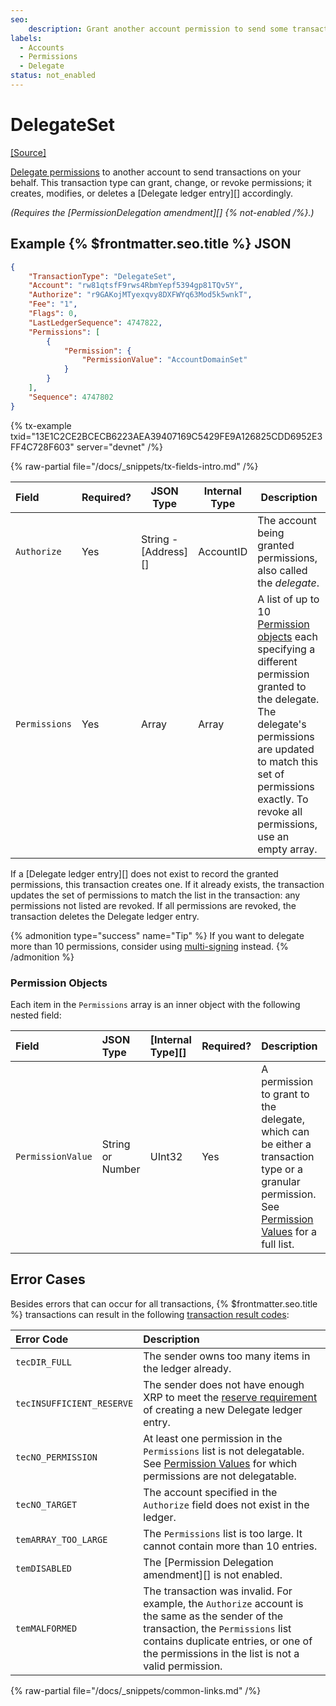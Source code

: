 ```yaml
---
seo:
    description: Grant another account permission to send some transactions for you, or revoke that permission.
labels:
  - Accounts
  - Permissions
  - Delegate
status: not_enabled
---
```

# DelegateSet
[[Source]](https://github.com/XRPLF/rippled/blob/1e01cd34f7a216092ed779f291b43324c167167a/src/xrpld/app/tx/detail/DelegateSet.cpp "Source")

[Delegate permissions](/docs/concepts/accounts/permission-delegation) to another account to send transactions on your behalf. This transaction type can grant, change, or revoke permissions; it creates, modifies, or deletes a [Delegate ledger entry][] accordingly.

_(Requires the [PermissionDelegation amendment][] {% not-enabled /%}.)_

## Example {% $frontmatter.seo.title %} JSON

```json
{
    "TransactionType": "DelegateSet",
    "Account": "rw81qtsfF9rws4RbmYepf5394gp81TQv5Y",
    "Authorize": "r9GAKojMTyexqvy8DXFWYq63Mod5k5wnkT",
    "Fee": "1",
    "Flags": 0,
    "LastLedgerSequence": 4747822,
    "Permissions": [
        {
            "Permission": {
                "PermissionValue": "AccountDomainSet"
            }
        }
    ],
    "Sequence": 4747802
}
```

{% tx-example txid="13E1C2CE2BCECB6223AEA39407169C5429FE9A126825CDD6952E3FF4C728F603" server="devnet" /%}

{% raw-partial file="/docs/_snippets/tx-fields-intro.md" /%}

| Field         | Required? | JSON Type            | Internal Type | Description |
|:--------------|-----------|----------------------|---------------|-------------|
| `Authorize`   | Yes       | String - [Address][] | AccountID     | The account being granted permissions, also called the _delegate_. |
| `Permissions` | Yes       | Array                | Array         | A list of up to 10 [Permission objects](#permission-objects) each specifying a different permission granted to the delegate. The delegate's permissions are updated to match this set of permissions exactly. To revoke all permissions, use an empty array. |

If a [Delegate ledger entry][] does not exist to record the granted permissions, this transaction creates one. If it already exists, the transaction updates the set of permissions to match the list in the transaction: any permissions not listed are revoked. If all permissions are revoked, the transaction deletes the Delegate ledger entry.

{% admonition type="success" name="Tip" %}
If you want to delegate more than 10 permissions, consider using [multi-signing](/docs/concepts/accounts/multi-signing.md) instead.
{% /admonition %}

### Permission Objects

Each item in the `Permissions` array is an inner object with the following nested field:

| Field             | JSON Type            | [Internal Type][] | Required? | Description     |
|:------------------|:---------------------|:------------------|:----------|:----------------|
| `PermissionValue` | String or Number     | UInt32            | Yes       | A permission to grant to the delegate, which can be either a transaction type or a granular permission. See [Permission Values](../../data-types/permission-values.md) for a full list. |


## Error Cases

Besides errors that can occur for all transactions, {% $frontmatter.seo.title %} transactions can result in the following [transaction result codes](../transaction-results/index.md):

| Error Code                | Description |
|:--------------------------|:------------|
| `tecDIR_FULL`             | The sender owns too many items in the ledger already. |
| `tecINSUFFICIENT_RESERVE` | The sender does not have enough XRP to meet the [reserve requirement](/docs/concepts/accounts/reserves.md) of creating a new Delegate ledger entry. |
| `tecNO_PERMISSION`        | At least one permission in the `Permissions` list is not delegatable. See [Permission Values](../../data-types/permission-values.md) for which permissions are not delegatable. |
| `tecNO_TARGET`            | The account specified in the `Authorize` field does not exist in the ledger. |
| `temARRAY_TOO_LARGE`      | The `Permissions` list is too large. It cannot contain more than 10 entries. |
| `temDISABLED`             | The [Permission Delegation amendment][] is not enabled. |
| `temMALFORMED`            | The transaction was invalid. For example, the `Authorize` account is the same as the sender of the transaction, the `Permissions` list contains duplicate entries, or one of the permissions in the list is not a valid permission. |


{% raw-partial file="/docs/_snippets/common-links.md" /%}
